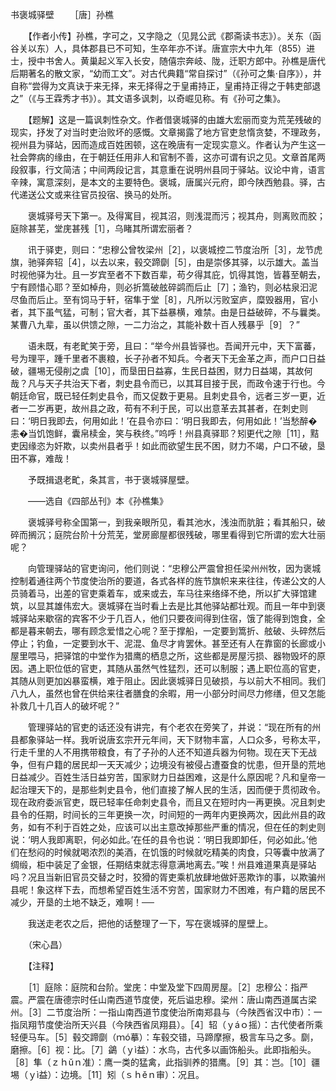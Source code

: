 书褒城驿壁
　　［唐］孙樵

　　【作者小传】孙樵，字可之，又字隐之（见晁公武《郡斋读书志》）。关东（函谷关以东）人，具体郡县已不可知，生卒年亦不详。唐宣宗大中九年（855）进士，授中书舍人。黄巢起义军入长安，随僖宗奔岐、陇，迁职方郎中。孙樵是唐代后期著名的散文家，“幼而工文”。对古代典籍“常自探讨”（《孙可之集·自序》），并自称“尝得为文真诀于来无择，来无择得之于皇甫持正，皇甫持正得之于韩吏部退之”（《与王霖秀才书》）。其文语多讽刺，以奇崛见称。有《孙可之集》。　　

　　【题解】这是一篇讽刺性杂文。作者借褒城驿的由雄大宏丽而变为荒芜残破的现实，抒发了对当时吏治败坏的感慨。文章揭露了地方官吏怠惰贪婪，不理政务，视州县为驿站，因而造成百姓困顿，这在晚唐有一定现实意义。作者认为产生这一社会弊病的缘由，在于朝廷任用非人和官制不善，这亦可谓有识之见。文章首尾两段叙事，行文简洁；中间两段记言，其意重在说明州县同于驿站。议论中肯，语言辛辣，寓意深刻，是本文的主要特色。褒城，唐属兴元府，即今陕西勉县。驿，古代递送公文或来往官员投宿、换马的处所。　　

　　褒城驿号天下第一。及得寓目，视其沼，则浅混而污；视其舟，则离败而胶；庭除甚芜，堂庑甚残［1］，乌睹其所谓宏丽者？

　　讯于驿吏，则曰：“忠穆公曾牧梁州［2］，以褒城控二节度治所［3］，龙节虎旗，驰驿奔轺［4］，以去以来，毂交蹄劘［5］，由是崇侈其驿，以示雄大。盖当时视他驿为壮。且一岁宾至者不下数百辈，苟夕得其庇，饥得其饱，皆暮至朝去，宁有顾惜心耶？至如棹舟，则必折篙破舷碎鹢而后止［7］；渔钓，则必枯泉汩泥尽鱼而后止。至有饲马于轩，宿隼于堂［8］，凡所以污败室庐，糜毁器用，官小者，其下虽气猛，可制；官大者，其下益暴横，难禁。由是日益破碎，不与曩类。某曹八九辈，虽以供馈之隙，一二力治之，其能补数十百人残暴乎［9］？”

　　语未既，有老甿笑于旁，且曰：“举今州县皆驿也。吾闻开元中，天下富蕃，号为理平，踵千里者不裹粮，长子孙者不知兵。今者天下无金革之声，而户口日益破，疆埸无侵削之虞［10］，而垦田日益寡，生民日益困，财力日益竭，其故何哉？凡与天子共治天下者，刺史县令而已，以其耳目接于民，而政令速于行也。今朝廷命官，既已轻任刺史县令，而又促数于更易。且刺史县令，远者三岁一更，近者一二岁再更，故州县之政，苟有不利于民，可以出意革去其甚者，在刺史则曰：‘明日我即去，何用如此！’在县令亦曰：‘明日我即去，何用如此！’当愁醉�恚�当饥饱鲜，囊帛椟金，笑与秩终。”呜呼！州县真驿耶？矧更代之隙［11］，黠吏因缘恣为奸欺，以卖州县者乎！如此而欲望生民不困，财力不竭，户口不破，垦田不寡，难哉！

　　予既揖退老甿，条其言，书于褒城驿屋壁。

　　——选自《四部丛刊》本《孙樵集》　　

　　褒城驿号称全国第一，到我亲眼所见，看其池水，浅浊而肮脏；看其船只，破碎而搁沉；庭院台阶十分荒芜，堂房廊屋都很残破，哪里看得到它所谓的宏大壮丽呢？

　　向管理驿站的官吏询问，他们则说：“忠穆公严震曾担任梁州州牧，因为褒城控制着通往两个节度使治所的要道，各式各样的旌节旗帜来来往往，传递公文的人员骑着马，出差的官吏乘着车，或来或去，车马往来络绎不绝，所以扩大驿馆建筑，以显其雄伟宏大。褒城驿在当时看上去是比其他驿站都壮观。而且一年中到褒城驿站来歇宿的宾客不少于几百人，他们只要夜间得到住宿，饿了能得到饱食，全都是暮来朝去，哪有顾念爱惜之心呢？至于撑船，一定要到篙折、舷破、头碎然后停止；钓鱼，一定要到水干、泥混、鱼尽才肯罢休。甚至还有人在靠窗的长廊或小屋里喂马，把驿馆的中堂作为猎鹰的栖息之所，这些都是房屋污损、器物毁坏的原因。遇上职位低的官吏，其随从虽然气性猛烈，还可以制服；遇上职位高的官吏，其随从则更加凶暴蛮横，难于阻止。因此褒城驿日见破损，与以前大不相同。我们八九人，虽然也曾在供给来往者膳食的余暇，用一小部分时间尽力修缮，但又怎能补救几十几百人的破坏呢？”

　　管理驿站的官吏的话还没有讲完，有个老农在旁笑了，并说：“现在所有的州县都象驿站一样。我听说唐玄宗开元年间，天下财物丰富，人口众多，号称太平，行走千里的人不用携带粮食，有了子孙的人还不知道兵器为何物。现在天下无战争，但有户籍的居民却一天天减少；边境没有被侵占遭蚕食的忧患，但开垦的荒地日益减少。百姓生活日益穷苦，国家财力日益困难，这是什么原因呢？凡和皇帝一起治理天下的，是那些刺史县令，他们直接了解人民的生活，因而便于贯彻政令。现在政府委派官吏，既已轻率任命刺史县令，而且又在短时内一再更换。况且刺史县令的任期，时间长的三年更换一次，时间短的一两年内更换两次，因此州县的政务，如有不利于百姓之处，应该可以出主意改掉那些严重的情况，但在任的刺史则说：‘明人我即离职，何必如此。’在任的县令也说：‘明日我即卸任，何必如此。’他们在愁闷的时候就喝浓烈的美酒，在饥饿的时候就吃精美的肉食，只等囊中放满了绸缎，柜中装足了金银，任期结束就志得意满地离去。”唉！州县难道果真是驿站吗？况且当新旧官员交替之时，狡猾的胥吏乘机放肆地做奸恶欺诈的事，以欺骗州县呢！象这样下去，而想希望百姓生活不穷苦，国家财力不困难，有户籍的居民不减少，开垦的土地不缺乏，难啊！──

　　我送走老农之后，把他的话整理了一下，写在褒城驿的屋壁上。

　　（宋心昌） 

　　【注释】

　　［1］庭除：庭院和台阶。堂庑：中堂及堂下四周房屋。［2］忠穆公：指严震。严震在唐德宗时任山南西道节度使，死后谥忠穆。梁州：唐山南西道属古梁州。［3］二节度治所：一指山南西道节度使治所南郑县与（今陕西省汉中市）：一指凤翔节度使治所天兴县（今陕西省凤翔县）。［4］轺（ｙáｏ摇）：古代使者所乘轻便马车。［5］毂交蹄劘（ｍó摹）：车毂交错，马蹄摩擦，极言车马之多。劘，磨擦。［6］视：比。［7］鷁（ｙì益）：水鸟，古代多以画饰船头。此即指船头。［8］隼（ｚｈǔｎ准）：鹰一类的猛禽，此指驯养的猎鹰。［9］其：岂。［10］疆埸（ｙì益）：边境。［11］矧（ｓｈěｎ审）：况且。 



